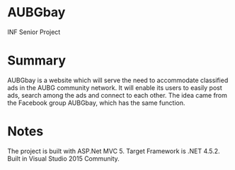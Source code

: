 # AUBGbay
INF Senior Project

# Summary
AUBGbay is a website which will serve the need to accommodate classified ads in the AUBG community network. It will enable its users to easily post ads, search among the ads and connect to each other.
The idea came from the Facebook group AUBGbay, which has the same function.

# Notes
The project is built with ASP.Net MVC 5. Target Framework is .NET 4.5.2. Built in Visual Studio 2015 Community.
